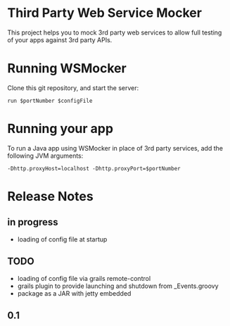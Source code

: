 Third Party Web Service Mocker
==============================

This project helps you to mock 3rd party web services to allow full testing of your apps against 3rd party APIs.

# Running WSMocker

Clone this git repository, and start the server:

	run $portNumber $configFile

# Running your app

To run a Java app using WSMocker in place of 3rd party services, add the following JVM arguments:

	-Dhttp.proxyHost=localhost -Dhttp.proxyPort=$portNumber

# Release Notes

## in progress

* loading of config file at startup

## TODO

* loading of config file via grails remote-control
* grails plugin to provide launching and shutdown from _Events.groovy
* package as a JAR with jetty embedded

## 0.1

